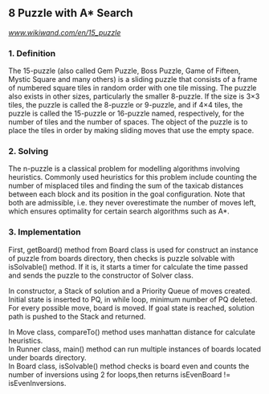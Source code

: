 ## 8 Puzzle with A* Search
_www.wikiwand.com/en/15_puzzle_
### 1. Definition
The 15-puzzle (also called Gem Puzzle, Boss Puzzle, Game of Fifteen, Mystic Square and many others) is a sliding puzzle that consists of a frame of numbered square tiles in random order with one tile missing. 
The puzzle also exists in other sizes, particularly the smaller 8-puzzle. If the size is 3×3 tiles, the puzzle is called the 8-puzzle or 9-puzzle, and if 4×4 tiles, the puzzle is called the 15-puzzle or 16-puzzle named, respectively, for the number of tiles and the number of spaces.
The object of the puzzle is to place the tiles in order by making sliding moves that use the empty space. 
### 2. Solving
The n-puzzle is a classical problem for modelling algorithms involving heuristics. Commonly used heuristics for this problem include counting the number of misplaced tiles and finding the sum of the taxicab distances between each block and its position in the goal configuration.
Note that both are admissible, i.e. they never overestimate the number of moves left, which ensures optimality for certain search algorithms such as A*.
### 3. Implementation
First, getBoard() method from Board class is used for construct an instance of puzzle from boards directory, then checks is puzzle solvable with isSolvable() method. If it is, it starts a timer for calculate the time passed and sends the puzzle to the constructor of Solver class.

In constructor, a Stack of solution and a Priority Queue of moves created. Initial state is inserted to PQ, in while loop, minimum number of PQ deleted. For every possible move, board is moved. If goal state is reached, solution path is pushed to the Stack and returned.

In Move class, compareTo() method uses manhattan distance for calculate heuristics.  
In Runner class, main() method can run multiple instances of boards located under boards directory.  
In Board class, isSolvable() method checks is board even and counts the number of inversions using 2 for loops,then returns isEvenBoard != isEvenInversions.  